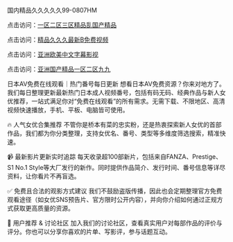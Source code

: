 国内精品久久久久久99-0807HM

点击访问：<a href="https://fdhf-454.pages.dev/">一区二区三区精品乱国产精品</a>

点击访问：<a href="https://rtj-3zo.pages.dev/">精品久久久最新B免费视频</a>

点击访问：<a href="https://bered.pages.dev/">亚洲欧美中文字幕影视</a>

点击访问：<a href="https://cfad.pages.dev/">亚洲国产精品一区二区九九</a>

日本AV免费在线观看｜热门番号每日更新
想看日本AV免费资源？你来对地方了。我们每日整理更新最新热门日本成人视频番号，包括有码无码、经典作品与新人女优推荐，一站式满足你对“免费在线观看”的所有需求。无需下载、不限地区、高清视频快速播放，手机、平板、电脑皆可使用。

🔥 人气女优合集推荐
不管你是桥本有菜的忠实粉，还是热衷探索新人女优的首部作品，我们都为你分类整理，支持女优名、番号、类型等多维度筛选搜索，精准快速。

📹 最新影片更新实时追踪
每天收录超100部新片，包括来自FANZA、Prestige、S1 No.1 Style等大厂发行的新作。同时提供作品简介、发行时间、番号信息等详尽资料，让你看片不再盲选。

✅ 免费且合法的观影方式建议
我们不鼓励盗版传播，因此也会定期整理官方免费观看途径（如女优SNS预告片、官方限时公开内容），并向你介绍如何通过正规方式获取更高质量的资源。

💬 用户推荐 & 讨论社区
加入我们的讨论社区，查看真实用户对每部作品的评价与评分。你也可以分享你喜欢的片单、写影评，参与话题互动。


<span style="display:none;">[Canonical link](）</span>
